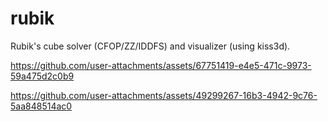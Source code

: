 # rubik

Rubik's cube solver (CFOP/ZZ/IDDFS) and visualizer (using kiss3d).

https://github.com/user-attachments/assets/67751419-e4e5-471c-9973-59a475d2c0b9

https://github.com/user-attachments/assets/49299267-16b3-4942-9c76-5aa848514ac0
